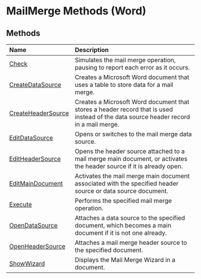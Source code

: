 
# MailMerge Methods (Word)

## Methods



|**Name**|**Description**|
|:-----|:-----|
|[Check](a6f166e9-9c8c-80ec-9725-55efde2f4a3b.md)|Simulates the mail merge operation, pausing to report each error as it occurs.|
|[CreateDataSource](720beea6-3496-c760-3465-117ee4beffb1.md)|Creates a Microsoft Word document that uses a table to store data for a mail merge.|
|[CreateHeaderSource](607c668d-5f81-ecbe-d4c8-fbf509444683.md)|Creates a Microsoft Word document that stores a header record that is used instead of the data source header record in a mail merge.|
|[EditDataSource](2d1c681e-b8de-4692-288c-7a5b9f501288.md)|Opens or switches to the mail merge data source.|
|[EditHeaderSource](d1be3c68-b7f8-7591-2a1a-b5898f731fc6.md)|Opens the header source attached to a mail merge main document, or activates the header source if it is already open.|
|[EditMainDocument](06ef9288-9434-7e75-ca6c-75c21fffd6b4.md)|Activates the mail merge main document associated with the specified header source or data source document.|
|[Execute](ffce766a-2e2d-9633-e1d8-129a3976cadd.md)|Performs the specified mail merge operation.|
|[OpenDataSource](fea43151-bb56-34ad-090c-24d9e47aeaac.md)|Attaches a data source to the specified document, which becomes a main document if it is not one already.|
|[OpenHeaderSource](0cf1102f-716b-4302-6d64-85fba29822ec.md)|Attaches a mail merge header source to the specified document.|
|[ShowWizard](002e6582-4600-c897-f475-546375416cf4.md)|Displays the Mail Merge Wizard in a document.|
